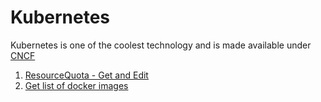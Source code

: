 # Kubernetes
Kubernetes is one of the coolest technology and is made available under [CNCF](https://www.cncf.io/cncf-kubernetes-project-journey/)

1. [ResourceQuota - Get and Edit](ResourceQuota.md)
2. [Get list of docker images](GrepImageTag.md)